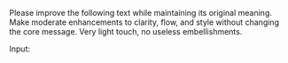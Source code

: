 Please improve the following text while maintaining its original meaning. 
Make moderate enhancements to clarity, flow, and style without changing the core message. Very light touch, no useless embellishments.

Input:

